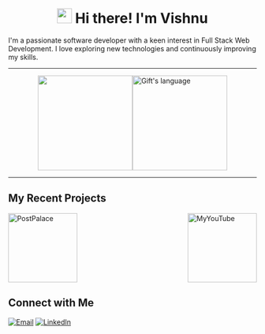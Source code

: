 <h1 align="center"><img src = "https://raw.githubusercontent.com/MartinHeinz/MartinHeinz/master/wave.gif" width = 30px> Hi there! I'm Vishnu</h1>
I'm a passionate software developer with a keen interest in Full Stack Web Development. I love exploring new technologies and continuously improving my skills.

___
<div style="display: flex; justify-content: center;">
  <img align="center" src="https://github-readme-stats.vercel.app/api?username=VishnuPratapGit&show_icons=true&theme=radical" height="192px"/>
  <img align="center" src="https://github-readme-stats.vercel.app/api/top-langs/?username=VishnuPratapGit&layout=compact&theme=radical" alt="Gift's language" height="192px" />
</div>

___

## My Recent Projects

<div style="display: flex; justify-content: space-between;">
  <img src="https://github-readme-stats.vercel.app/api/pin/?username=VishnuPratapGit&repo=PostPalace&theme=radical" alt="PostPalace" height="140px">
  <img src="https://github-readme-stats.vercel.app/api/pin/?username=VishnuPratapGit&repo=MyYouTube&theme=radical" alt="MyYouTube" height="140px">
</div>

## Connect with Me
[![Email](https://img.shields.io/badge/Email-vishnupratap626@gmail.com-red?style=for-the-badge&logo=gmail&logoColor=white)](mailto:vishnupratap626@gmail.com)
[![LinkedIn](https://img.shields.io/badge/LinkedIn-Connect-blue?style=for-the-badge&logo=linkedin)](https://www.linkedin.com/in/vishnuprataps)
